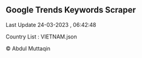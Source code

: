 

## Google Trends Keywords Scraper 
 
Last Update 24-03-2023 , 06:42:48

Country List :
VIETNAM.json



© Abdul Muttaqin 
